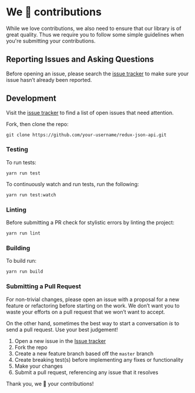 We 💜 contributions
===================

While we love contributions, we also need to ensure that our library is of great quality. Thus we require you to follow some simple guidelines when you're submitting your contributions.

## Reporting Issues and Asking Questions

Before opening an issue, please search the [issue tracker](https://github.com/dixieio/redux-json-api/issues) to make sure your issue hasn’t already been reported.

## Development

Visit the [issue tracker](https://github.com/dixieio/redux-json-api/issues) to find a list of open issues that need attention.

Fork, then clone the repo:

```
git clone https://github.com/your-username/redux-json-api.git
```

### Testing

To run tests:

```
yarn run test
```

To continuously watch and run tests, run the following:

```
yarn run test:watch
```

### Linting
Before submitting a PR check for stylistic errors by linting the project:
```
yarn run lint
```

### Building

To build run:

```
yarn run build
```

### Submitting a Pull Request

For non-trivial changes, please open an issue with a proposal for a new feature or refactoring before starting on the work. We don’t want you to waste your efforts on a pull request that we won’t want to accept.

On the other hand, sometimes the best way to start a conversation *is* to send a pull request. Use your best judgement!

1. Open a new issue in the [Issue tracker](https://github.com/dixieio/redux-json-api/issues)
1. Fork the repo
1. Create a new feature branch based off the `master` branch
1. Create breaking test(s) before implementing any fixes or functionality
1. Make your changes
1. Submit a pull request, referencing any issue that it resolves

Thank you, we 💜 your contributions!

